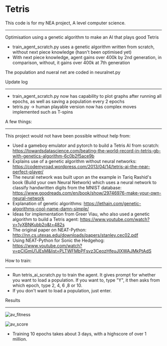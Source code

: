 # Tetris
This code is for my NEA project, A level computer science. 

_____________________________________________________________________________
Optimisation using a genetic algorithm to make an AI that plays good Tetris
- train_agent_scratch.py uses a genetic algorithm written from scratch, without next piece knowledge (hasn't been optimised yet)
- With next piece knowledge, agent gains over 400k by 2nd generation, in comparison, without, it gains over 400k at 7th generation

The population and nueral net are coded in neuralnet.py

Update log
_______________________________________________________
- train_agent_scratch.py now has capability to plot graphs after running all epochs, as well as saving a population every 2 epochs
- tetris.py -> human playable version now has complex moves implemented such as T-spins

A few things:
_______________

This project would not have been possible without help from:

- Used a gameboy emulator and pytorch to build a Tetris AI from scratch: https://towardsdatascience.com/beating-the-world-record-in-tetris-gb-with-genetics-algorithm-6c0b2f5ace9b
- Explains use of a genetic algorithm without neural networks: https://codemyroad.wordpress.com/2013/04/14/tetris-ai-the-near-perfect-player/
- The neural network was built upon an the example in Tariq Rashid's book (Build your own Neural Network) which uses a neural network to classify handwritten digits from the MNIST database: https://www.goodreads.com/en/book/show/29746976-make-your-own-neural-network
- Explanation of genetic algorithms: https://lethain.com/genetic-algorithms-cool-name-damn-simple/
- Ideas for implementation from Greer Viau, who also used a genetic algorithm to build a Tetris agent: https://www.youtube.com/watch?v=1yXBNKubb2o&t=482s 
- The original paper on NEAT-Python: http://nn.cs.utexas.edu/downloads/papers/stanley.cec02.pdf
- Using NEAT-Python for Sonic the Hedgehog: https://www.youtube.com/watch?v=pClGmU1JEsM&list=PLTWFMbPFsvz3CeozHfeuJIXWAJMkPtAdS

How to train: 
_____________________________________

- Run tetris_ai_scratch.py to train the agent. It gives prompt for whether you want to load a population. If you want to, type "Y", it then asks from which epoch, type 
2, 4, 6 ,8 or 10. 
- If you don't want to load a population, just enter. 

Results
_____________________________________
![av_fitness](https://user-images.githubusercontent.com/56346800/160808808-9b650cb4-fae9-4637-b2c4-8f5732cb1f96.png)

![av_score](https://user-images.githubusercontent.com/56346800/160808836-69ad4046-2200-4628-90f2-6b57addbdb87.png)

* Training 10 epochs takes about 3 days, with a highscore of over 1 million. 
